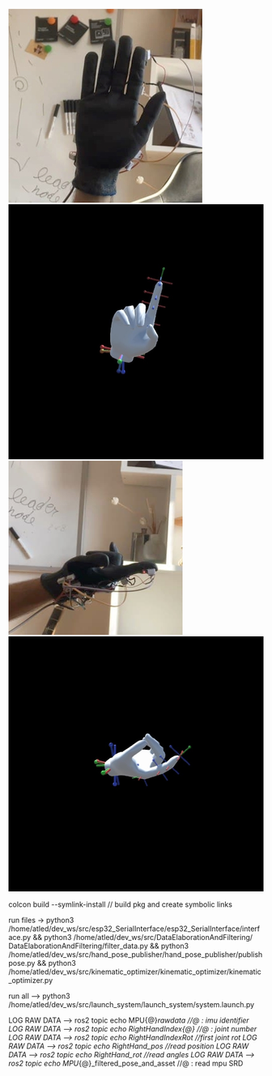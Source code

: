 ![alt text](https://github.com/ATLED-3301/vrhand/blob/main/Relazione%20SGN%20-%20VR%20hand/immagini/confronto/2_real.jpg)
![alt text](https://github.com/ATLED-3301/vrhand/blob/main/Relazione%20SGN%20-%20VR%20hand/immagini/confronto/2_sym.jpg)
![alt text](https://github.com/ATLED-3301/vrhand/blob/main/Relazione%20SGN%20-%20VR%20hand/immagini/confronto/7_real.jpg)
![alt text](https://github.com/ATLED-3301/vrhand/blob/main/Relazione%20SGN%20-%20VR%20hand/immagini/confronto/7_sym.jpg)

colcon build --symlink-install  // build pkg and create symbolic links

run files ->    python3 /home/atled/dev_ws/src/esp32_SerialInterface/esp32_SerialInterface/interface.py && python3 /home/atled/dev_ws/src/DataElaborationAndFiltering/      DataElaborationAndFiltering/filter_data.py && python3 /home/atled/dev_ws/src/hand_pose_publisher/hand_pose_publisher/publishpose.py && python3 /home/atled/dev_ws/src/kinematic_optimizer/kinematic_optimizer/kinematic_optimizer.py

run all --> python3 /home/atled/dev_ws/src/launch_system/launch_system/system.launch.py

LOG RAW DATA --> ros2 topic echo MPU{@}_rawdata                     //@ : imu identifier
LOG RAW DATA --> ros2 topic echo RightHandIndex{@}                  //@ : joint number
LOG RAW DATA --> ros2 topic echo RightHandIndexRot                  //first joint rot
LOG RAW DATA --> ros2 topic echo RightHand_pos                      //read position
LOG RAW DATA --> ros2 topic echo RightHand_rot                      //read angles
LOG RAW DATA --> ros2 topic echo MPU_{@}_filtered_pose_and_asset    //@ : read mpu SRD
